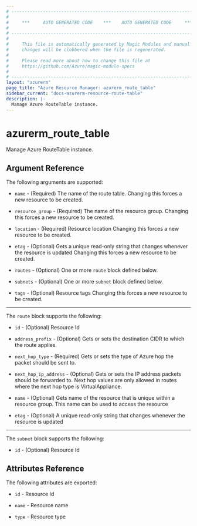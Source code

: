 ```yaml
---
# ----------------------------------------------------------------------------
#
#     ***     AUTO GENERATED CODE    ***    AUTO GENERATED CODE     ***
#
# ----------------------------------------------------------------------------
#
#     This file is automatically generated by Magic Modules and manual
#     changes will be clobbered when the file is regenerated.
#
#     Please read more about how to change this file at
#     https://github.com/Azure/magic-module-specs
#
# ----------------------------------------------------------------------------
layout: "azurerm"
page_title: "Azure Resource Manager: azurerm_route_table"
sidebar_current: "docs-azurerm-resource-route-table"
description: |-
  Manage Azure RouteTable instance.
---
```


# azurerm_route_table

Manage Azure RouteTable instance.


## Argument Reference

The following arguments are supported:

* `name` - (Required) The name of the route table. Changing this forces a new resource to be created.

* `resource_group` - (Required) The name of the resource group. Changing this forces a new resource to be created.

* `location` - (Required) Resource location Changing this forces a new resource to be created.

* `etag` - (Optional) Gets a unique read-only string that changes whenever the resource is updated Changing this forces a new resource to be created.

* `routes` - (Optional) One or more `route` block defined below.

* `subnets` - (Optional) One or more `subnet` block defined below.

* `tags` - (Optional) Resource tags Changing this forces a new resource to be created.

---

The `route` block supports the following:

* `id` - (Optional) Resource Id

* `address_prefix` - (Optional) Gets or sets the destination CIDR to which the route applies.

* `next_hop_type` - (Required) Gets or sets the type of Azure hop the packet should be sent to.

* `next_hop_ip_address` - (Optional) Gets or sets the IP address packets should be forwarded to. Next hop values are only allowed in routes where the next hop type is VirtualAppliance.

* `name` - (Optional) Gets name of the resource that is unique within a resource group. This name can be used to access the resource

* `etag` - (Optional) A unique read-only string that changes whenever the resource is updated

---

The `subnet` block supports the following:

* `id` - (Optional) Resource Id

## Attributes Reference

The following attributes are exported:

* `id` - Resource Id

* `name` - Resource name

* `type` - Resource type
